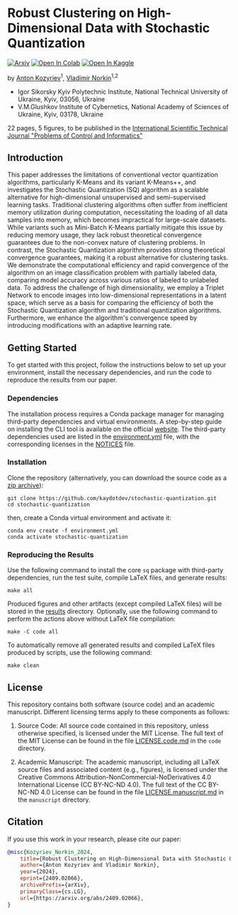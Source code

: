 # Robust Clustering on High-Dimensional Data with Stochastic Quantization

[![Arxiv](https://img.shields.io/badge/arXiv-2409.02066-B21A1B)](https://doi.org/10.48550/arXiv.2409.02066)
[![Open In Colab](https://img.shields.io/badge/Colab-F9AB00?logo=googlecolab&color=525252)](https://colab.research.google.com/github/kaydotdev/stochastic-quantization/blob/master/code/notebooks/quantization.ipynb)
[![Open In Kaggle](https://img.shields.io/badge/Kaggle-20BEFF?logo=Kaggle&logoColor=white)](https://www.kaggle.com/notebooks/welcome?src=https://github.com/kaydotdev/stochastic-quantization/blob/master/code/notebooks/quantization.ipynb)

by [Anton Kozyriev](mailto:a.kozyriev@kpi.ua)<sup>1</sup>, [Vladimir Norkin](mailto:v.norkin@kpi.ua)<sup>1,2</sup>

 - Igor Sikorsky Kyiv Polytechnic Institute, National Technical University of Ukraine, Kyiv, 03056, Ukraine
 - V.M.Glushkov Institute of Cybernetics, National Academy of Sciences of Ukraine, Kyiv, 03178, Ukraine

22 pages, 5 figures, to be published in the [International Scientific Technical Journal "Problems of Control and Informatics"](https://jais.net.ua/)

## Introduction

This paper addresses the limitations of conventional vector quantization algorithms, particularly K-Means and its 
variant K-Means++, and investigates the Stochastic Quantization (SQ) algorithm as a scalable alternative for 
high-dimensional unsupervised and semi-supervised learning tasks. Traditional clustering algorithms often suffer 
from inefficient memory utilization during computation, necessitating the loading of all data samples into memory, 
which becomes impractical for large-scale datasets. While variants such as Mini-Batch K-Means partially mitigate this 
issue by reducing memory usage, they lack robust theoretical convergence guarantees due to the non-convex nature of 
clustering problems. In contrast, the Stochastic Quantization algorithm provides strong theoretical convergence 
guarantees, making it a robust alternative for clustering tasks. We demonstrate the computational efficiency and rapid 
convergence of the algorithm on an image classification problem with partially labeled data, comparing model accuracy 
across various ratios of labeled to unlabeled data. To address the challenge of high dimensionality, we employ a 
Triplet Network to encode images into low-dimensional representations in a latent space, which serve as a basis for 
comparing the efficiency of both the Stochastic Quantization algorithm and traditional quantization algorithms. 
Furthermore, we enhance the algorithm's convergence speed by introducing modifications with an adaptive learning rate.

## Getting Started

To get started with this project, follow the instructions below to set up your environment, install the necessary 
dependencies, and run the code to reproduce the results from our paper.

### Dependencies

The installation process requires a Conda package manager for managing third-party dependencies and virtual 
environments. A step-by-step guide on installing the CLI tool is available on the official 
[website](https://docs.anaconda.com/miniconda/#latest-miniconda-installer-links). The third-party dependencies used 
are listed in the [environment.yml](./environment.yml) file, with the corresponding licenses in the 
[NOTICES](./NOTICES) file.

### Installation

Clone the repository (alternatively, you can download the source code as a 
[zip archive](https://github.com/kaydotdev/stochastic-quantization/archive/refs/heads/master.zip)):

```shell
git clone https://github.com/kaydotdev/stochastic-quantization.git
cd stochastic-quantization
```

then, create a Conda virtual environment and activate it:

```shell
conda env create -f environment.yml
conda activate stochastic-quantization
```

### Reproducing the Results

Use the following command to install the core `sq` package with third-party dependencies, run the test suite, compile 
LaTeX files, and generate results:

```shell
make all
```

Produced figures and other artifacts (except compiled LaTeX files) will be stored in the [results](./results) 
directory. Optionally, use the following command to perform the actions above without LaTeX file compilation:

```shell
make -C code all
```

To automatically remove all generated results and compiled LaTeX files produced by scripts, use the following command:

```shell
make clean
```

## License

This repository contains both software (source code) and an academic manuscript. Different licensing terms apply to 
these components as follows:

1. Source Code: All source code contained in this repository, unless otherwise specified, is licensed under the MIT 
License. The full text of the MIT License can be found in the file [LICENSE.code.md](./code/LICENSE.code.md) in the 
`code` directory.

2. Academic Manuscript: The academic manuscript, including all LaTeX source files and associated content (e.g., 
figures), is licensed under the Creative Commons Attribution-NonCommercial-NoDerivatives 4.0 International License 
(CC BY-NC-ND 4.0). The full text of the CC BY-NC-ND 4.0 License can be found in the file 
[LICENSE.manuscript.md](./manuscript/LICENSE.manuscript.md) in the `manuscript` directory.

## Citation

If you use this work in your research, please cite our paper:

```bibtex
@misc{Kozyriev_Norkin_2024,
    title={Robust Clustering on High-Dimensional Data with Stochastic Quantization}, 
    author={Anton Kozyriev and Vladimir Norkin},
    year={2024},
    eprint={2409.02066},
    archivePrefix={arXiv},
    primaryClass={cs.LG},
    url={https://arxiv.org/abs/2409.02066},
}
```
